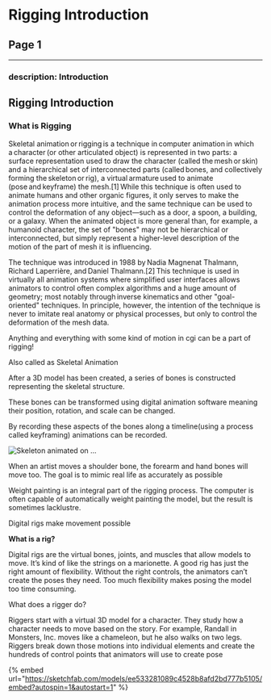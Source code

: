 # Rigging Introduction

## Page 1

***

### description: Introduction

## Rigging Introduction

### What is Rigging

Skeletal animation or rigging is a technique in computer animation in which a character (or other articulated object) is represented in two parts: a surface representation used to draw the character (called the mesh or skin) and a hierarchical set of interconnected parts (called bones, and collectively forming the skeleton or rig), a virtual armature used to animate (pose and keyframe) the mesh.\[1] While this technique is often used to animate humans and other organic figures, it only serves to make the animation process more intuitive, and the same technique can be used to control the deformation of any object—such as a door, a spoon, a building, or a galaxy. When the animated object is more general than, for example, a humanoid character, the set of "bones" may not be hierarchical or interconnected, but simply represent a higher-level description of the motion of the part of mesh it is influencing.

The technique was introduced in 1988 by Nadia Magnenat Thalmann, Richard Laperrière, and Daniel Thalmann.\[2] This technique is used in virtually all animation systems where simplified user interfaces allows animators to control often complex algorithms and a huge amount of geometry; most notably through inverse kinematics and other "goal-oriented" techniques. In principle, however, the intention of the technique is never to imitate real anatomy or physical processes, but only to control the deformation of the mesh data.

Anything and everything with some kind of motion in cgi can be a part of rigging!

Also called as Skeletal Animation

After a 3D model has been created, a series of bones is constructed representing the skeletal structure.

These bones can be transformed using digital animation software meaning their position, rotation, and scale can be changed.

By recording these aspects of the bones along a timeline(using a process called keyframing) animations can be recorded.

![Skeleton animated on ...](rigging-introduction/.gitbook/assets/maya\_PCUeBDoedx.gif)

When an artist moves a shoulder bone, the forearm and hand bones will move too. The goal is to mimic real life as accurately as possible

Weight painting is an integral part of the rigging process. The computer is often capable of automatically weight painting the model, but the result is sometimes lacklustre.

Digital rigs make movement possible

**What is a rig?**

Digital rigs are the virtual bones, joints, and muscles that allow models to move. It’s kind of like the strings on a marionette. A good rig has just the right amount of flexibility. Without the right controls, the animators can’t create the poses they need. Too much flexibility makes posing the model too time consuming.

What does a rigger do?

Riggers start with a virtual 3D model for a character. They study how a character needs to move based on the story. For example, Randall in Monsters, Inc. moves like a chameleon, but he also walks on two legs. Riggers break down those motions into individual elements and create the hundreds of control points that animators will use to create pose

{% embed url="https://sketchfab.com/models/ee533281089c4528b8afd2bd777b5105/embed?autospin=1&autostart=1" %}
